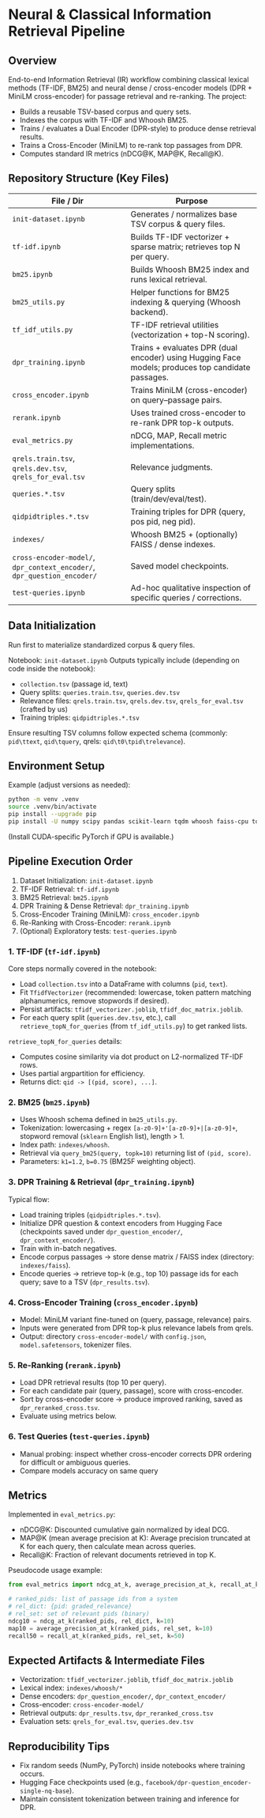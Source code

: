 # Neural & Classical Information Retrieval Pipeline

## Overview
End-to-end Information Retrieval (IR) workflow combining classical lexical methods (TF-IDF, BM25) and neural dense / cross-encoder models (DPR + MiniLM cross-encoder) for passage retrieval and re-ranking. The project:
- Builds a reusable TSV-based corpus and query sets.
- Indexes the corpus with TF-IDF and Whoosh BM25.
- Trains / evaluates a Dual Encoder (DPR-style) to produce dense retrieval results.
- Trains a Cross-Encoder (MiniLM) to re-rank top passages from DPR.
- Computes standard IR metrics (nDCG@K, MAP@K, Recall@K).

## Repository Structure (Key Files)
| File / Dir | Purpose |
|------------|---------|
| `init-dataset.ipynb` | Generates / normalizes base TSV corpus & query files. |
| `tf-idf.ipynb` | Builds TF-IDF vectorizer + sparse matrix; retrieves top N per query. |
| `bm25.ipynb` | Builds Whoosh BM25 index and runs lexical retrieval. |
| `bm25_utils.py` | Helper functions for BM25 indexing & querying (Whoosh backend). |
| `tf_idf_utils.py` | TF-IDF retrieval utilities (vectorization + top-N scoring). |
| `dpr_training.ipynb` | Trains + evaluates DPR (dual encoder) using Hugging Face models; produces top candidate passages. |
| `cross_encoder.ipynb` | Trains MiniLM (cross-encoder) on query–passage pairs. |
| `rerank.ipynb` | Uses trained cross-encoder to re-rank DPR top-k outputs. |
| `eval_metrics.py` | nDCG, MAP, Recall metric implementations. |
| `qrels.train.tsv`, `qrels.dev.tsv`, `qrels_for_eval.tsv` | Relevance judgments. |
| `queries.*.tsv` | Query splits (train/dev/eval/test). |
| `qidpidtriples.*.tsv` | Training triples for DPR (query, pos pid, neg pid). |
| `indexes/` | Whoosh BM25 + (optionally) FAISS / dense indexes. |
| `cross-encoder-model/`, `dpr_context_encoder/`, `dpr_question_encoder/` | Saved model checkpoints. |
| `test-queries.ipynb` | Ad-hoc qualitative inspection of specific queries / corrections. |

## Data Initialization
Run first to materialize standardized corpus & query files.

Notebook: `init-dataset.ipynb`
Outputs typically include (depending on code inside the notebook):
- `collection.tsv` (passage id, text)
- Query splits: `queries.train.tsv`, `queries.dev.tsv`
- Relevance files: `qrels.train.tsv`, `qrels.dev.tsv`, `qrels_for_eval.tsv` (crafted by us)
- Training triples: `qidpidtriples.*.tsv`

Ensure resulting TSV columns follow expected schema (commonly: `pid\ttext`, `qid\tquery`, qrels: `qid\t0\tpid\trelevance`).

## Environment Setup
Example (adjust versions as needed):
```bash
python -m venv .venv
source .venv/bin/activate
pip install --upgrade pip
pip install -U numpy scipy pandas scikit-learn tqdm whoosh faiss-cpu torch transformers sentence-transformers joblib
```
(Install CUDA-specific PyTorch if GPU is available.)

## Pipeline Execution Order
1. Dataset Initialization: `init-dataset.ipynb`
2. TF-IDF Retrieval: `tf-idf.ipynb`
3. BM25 Retrieval: `bm25.ipynb`
4. DPR Training & Dense Retrieval: `dpr_training.ipynb`
5. Cross-Encoder Training (MiniLM): `cross_encoder.ipynb`
6. Re-Ranking with Cross-Encoder: `rerank.ipynb`
7. (Optional) Exploratory tests: `test-queries.ipynb`

### 1. TF-IDF (`tf-idf.ipynb`)
Core steps normally covered in the notebook:
- Load `collection.tsv` into a DataFrame with columns (`pid`, `text`).
- Fit `TfidfVectorizer` (recommended: lowercase, token pattern matching alphanumerics, remove stopwords if desired).
- Persist artifacts: `tfidf_vectorizer.joblib`, `tfidf_doc_matrix.joblib`.
- For each query split (`queries.dev.tsv`, etc.), call `retrieve_topN_for_queries` (from `tf_idf_utils.py`) to get ranked lists.

`retrieve_topN_for_queries` details:
- Computes cosine similarity via dot product on L2-normalized TF-IDF rows.
- Uses partial argpartition for efficiency.
- Returns dict: `qid -> [(pid, score), ...]`.

### 2. BM25 (`bm25.ipynb`)
- Uses Whoosh schema defined in `bm25_utils.py`.
- Tokenization: lowercasing + regex `[a-z0-9]+'[a-z0-9]+|[a-z0-9]+`, stopword removal (`sklearn` English list), length > 1.
- Index path: `indexes/whoosh`.
- Retrieval via `query_bm25(query, topk=10)` returning list of `(pid, score)`.
- Parameters: `k1=1.2`, `b=0.75` (BM25F weighting object).

### 3. DPR Training & Retrieval (`dpr_training.ipynb`)
Typical flow:
- Load training triples (`qidpidtriples.*.tsv`).
- Initialize DPR question & context encoders from Hugging Face (checkpoints saved under `dpr_question_encoder/`, `dpr_context_encoder/`).
- Train with in-batch negatives.
- Encode corpus passages → store dense matrix / FAISS index (directory: `indexes/faiss`).
- Encode queries → retrieve top-k (e.g., top 10) passage ids for each query; save to a TSV (`dpr_results.tsv`).

### 4. Cross-Encoder Training (`cross_encoder.ipynb`)
- Model: MiniLM variant fine-tuned on (query, passage, relevance) pairs.
- Inputs were generated from DPR top-k plus relevance labels from qrels.
- Output: directory `cross-encoder-model/` with `config.json`, `model.safetensors`, tokenizer files.

### 5. Re-Ranking (`rerank.ipynb`)
- Load DPR retrieval results (top 10 per query).
- For each candidate pair (query, passage), score with cross-encoder.
- Sort by cross-encoder score → produce improved ranking, saved as `dpr_reranked_cross.tsv`.
- Evaluate using metrics below.

### 6. Test Queries (`test-queries.ipynb`)
- Manual probing: inspect whether cross-encoder corrects DPR ordering for difficult or ambiguous queries.
- Compare models accuracy on same query

## Metrics
Implemented in `eval_metrics.py`:
- nDCG@K: Discounted cumulative gain normalized by ideal DCG.
- MAP@K (mean average precision at K): Average precision truncated at K for each query, then calculate mean across queries.
- Recall@K: Fraction of relevant documents retrieved in top K.

Pseudocode usage example:
```python
from eval_metrics import ndcg_at_k, average_precision_at_k, recall_at_k

# ranked_pids: list of passage ids from a system
# rel_dict: {pid: graded_relevance}
# rel_set: set of relevant pids (binary)
ndcg10 = ndcg_at_k(ranked_pids, rel_dict, k=10)
map10 = average_precision_at_k(ranked_pids, rel_set, k=10)
recall50 = recall_at_k(ranked_pids, rel_set, k=50)
```

## Expected Artifacts & Intermediate Files
- Vectorization: `tfidf_vectorizer.joblib`, `tfidf_doc_matrix.joblib`
- Lexical index: `indexes/whoosh/*`
- Dense encoders: `dpr_question_encoder/`, `dpr_context_encoder/`
- Cross-encoder: `cross-encoder-model/`
- Retrieval outputs: `dpr_results.tsv`, `dpr_reranked_cross.tsv`
- Evaluation sets: `qrels_for_eval.tsv`, `queries.dev.tsv`

## Reproducibility Tips
- Fix random seeds (NumPy, PyTorch) inside notebooks where training occurs.
- Hugging Face checkpoints used (e.g., `facebook/dpr-question_encoder-single-nq-base`).
- Maintain consistent tokenization between training and inference for DPR.
